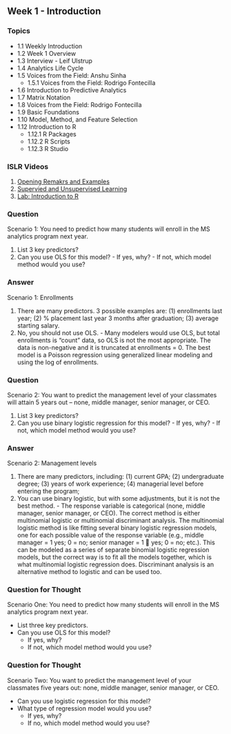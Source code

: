## Week 1 - Introduction

### Topics
  - 1.1 Weekly	Introduction	
  - 1.2 Week	1	Overview	
  - 1.3 Interview - Leif Ulstrup
  - 1.4 Analytics	Life	Cycle		
  - 1.5 Voices	from	the	Field:	Anshu Sinha	
    - 1.5.1 Voices	from	the	Field:	Rodrigo	Fontecilla	
  - 1.6 Introduction	to	Predictive	Analytics		
  - 1.7 Matrix	Notation		
  - 1.8 Voices	from	the	Field:	Rodrigo	Fontecilla	
  - 1.9 Basic	Foundations		
  - 1.10 Model,	Method,	and	Feature	Selection		
  - 1.12 Introduction	to	R		
    - 1.12.1 R	Packages		
    - 1.12.2 R	Scripts		
    - 1.12.3 R	Studio		
    
### ISLR Videos
  1. [Opening Remakrs and Examples](https://www.youtube.com/watch?v=2wLfFB_6SKI)
  2. [Supervied and Unsupervised Learning](https://www.youtube.com/watch?v=LvaTokhYnDw)
  3. [Lab: Introduction to R](https://www.youtube.com/watch?v=jwBgGS_4RQA)

### Question
Scenario 1: You need to predict how many students will enroll in the MS analytics program next year.
  1. List 3 key predictors?
  2. Can you use OLS for this model?
    - If yes, why?
    - If not, which model method would you use?

### Answer
Scenario 1: Enrollments
  1. There are many predictors. 3 possible examples are: (1) enrollments last year; (2) % placement last year 3 months after graduation; (3) average starting salary.
  2. No, you should not use OLS.
    - Many modelers would use OLS, but total enrollments is “count” data, so OLS is not the most appropriate. The data is non-negative and it is truncated at enrollments = 0. The best model is a Poisson regression using generalized linear modeling and using the log of enrollments.

### Question
Scenario 2: You want to predict the management level of your classmates will attain 5 years out – none, middle manager, senior manager, or CEO.
  1. List 3 key predictors?
  2. Can you use binary logistic regression for this model?
    - If yes, why?
    - If not, which model method would you use?

### Answer
Scenario 2: Management levels
  1. There are many predictors, including: (1) current GPA; (2) undergraduate degree; (3) years of work experience; (4) managerial level before entering the program;
  2. You can use binary logistic, but with some adjustments, but it is not the best method.
    - The response variable is categorical (none, middle manager, senior manager, or CEO). The correct method is either multinomial logistic or multinomial discriminant analysis. The multinomial logistic method is like fitting several binary logistic regression models, one for each possible value of the response variable (e.g., middle manager = 1 yes; 0 = no; senior manager = 1  yes; 0 = no; etc.). This can be modeled as a series of separate binomial logistic regression models, but the correct way is to fit all the models together, which is what multinomial logistic regression does. Discriminant analysis is an alternative method to logistic and can be used too.
    
### Question for Thought
Scenario One: You need to predict how many students will enroll in the MS analytics program next year.
  - List three key predictors.
  - Can you use OLS for this model?
    - If yes, why?
    - If not, which model method would you use?

### Question for Thought
Scenario Two: You want to predict the management level of your classmates five years out: none, middle manager, senior manager, or CEO.
  - Can you use logistic regression for this model?
  - What type of regression model would you use?
    - If yes, why?
    - If no, which model method would you use?